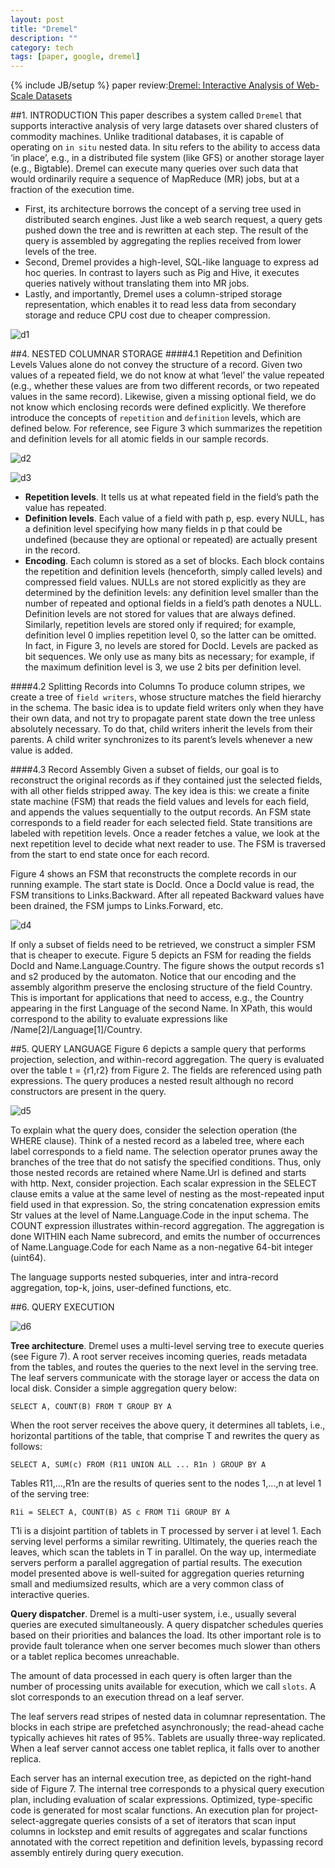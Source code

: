 ```yaml
---
layout: post
title: "Dremel"
description: ""
category: tech
tags: [paper, google, dremel]
---
```

{% include JB/setup %}
paper review:[Dremel: Interactive Analysis of Web-Scale Datasets](http://static.googleusercontent.com/external_content/untrusted_dlcp/research.google.com/zh-CN//pubs/archive/36632.pdf)

<!--break-->
##1. INTRODUCTION
This paper describes a system called `Dremel` that supports interactive analysis of very large datasets over shared clusters of commodity machines. Unlike traditional databases, it is capable of operating on `in situ` nested data. In situ refers to the ability to access data ‘in place’, e.g., in a distributed file system (like GFS) or another storage layer (e.g., Bigtable). Dremel can execute many queries over such data that would ordinarily require a sequence of MapReduce (MR) jobs, but at a fraction of the execution time.

* First, its architecture borrows the concept of a serving tree used in distributed search engines. Just like a web search request, a query gets pushed down the tree and is rewritten at each step. The result of the query is assembled by aggregating the replies received from lower levels of the tree.
* Second, Dremel provides a high-level, SQL-like language to express ad hoc queries. In contrast to layers such as Pig and Hive, it executes queries natively without translating them into MR jobs.
* Lastly, and importantly, Dremel uses a column-striped storage representation, which enables it to read less data from secondary storage and reduce CPU cost due to cheaper compression. 

![d1](/assets/2013-06-03-dremel/dremel1.png)

##4. NESTED COLUMNAR STORAGE
####4.1 Repetition and Definition Levels
Values alone do not convey the structure of a record. Given two values of a repeated field, we do not know at what ‘level’ the value repeated (e.g., whether these values are from two different records, or two repeated values in the same record). Likewise, given a missing optional field, we do not know which enclosing records were defined explicitly. We therefore introduce the concepts of `repetition` and `definition` levels, which are defined below. For reference, see Figure 3 which summarizes the repetition and definition levels for all atomic fields in our sample records.

![d2](/assets/2013-06-03-dremel/dremel2.png)

![d3](/assets/2013-06-03-dremel/dremel3.png)

* **Repetition levels**. It tells us at what repeated field in the field’s path the value has repeated.
* **Definition levels**. Each value of a field with path p, esp. every NULL, has a definition level specifying how many fields in p that could be undefined (because they are optional or repeated) are actually present in the record.
* **Encoding**. Each column is stored as a set of blocks. Each block contains the repetition and definition levels (henceforth, simply called levels) and compressed field values. NULLs are not stored explicitly as they are determined by the definition levels: any definition level smaller than the number of repeated and optional fields in a field’s path denotes a NULL. Definition levels are not stored for values that are always defined. Similarly, repetition levels are stored only if required; for example, definition level 0 implies repetition level 0, so the latter can be omitted. In fact, in Figure 3, no levels are stored for DocId. Levels are packed as bit sequences. We only use as many bits as necessary; for example, if the maximum definition level is 3, we use 2 bits per definition level.

####4.2 Splitting Records into Columns
To produce column stripes, we create a tree of `field writers`, whose structure matches the field hierarchy in the schema. The basic idea is to update field writers only when they have their own data, and not try to propagate parent state down the tree unless absolutely necessary. To do that, child writers inherit the levels from their parents. A child writer synchronizes to its parent’s levels whenever a new value is added.

####4.3 Record Assembly
Given a subset of fields, our goal is to reconstruct the original records as if they contained just the selected fields, with all other fields stripped away. The key idea is this: we create a finite state machine (FSM) that reads the field values and levels for each field, and appends the values sequentially to the output records. An FSM state corresponds to a field reader for each selected field. State transitions are labeled with repetition levels. Once a reader fetches a value, we look at the next repetition level to decide what next reader to use. The FSM is traversed from the start to end state once for each record.

Figure 4 shows an FSM that reconstructs the complete records in our running example. The start state is DocId. Once a DocId value is read, the FSM transitions to Links.Backward. After all repeated Backward values have been drained, the FSM jumps to Links.Forward, etc.

![d4](/assets/2013-06-03-dremel/dremel4.png)

If only a subset of fields need to be retrieved, we construct a simpler FSM that is cheaper to execute. Figure 5 depicts an FSM for reading the fields DocId and Name.Language.Country. The figure shows the output records s1 and s2 produced by the automaton. Notice that our encoding and the assembly algorithm preserve the enclosing structure of the field Country. This is important for applications that need to access, e.g., the Country appearing in the first Language of the second Name. In XPath, this would correspond to the ability to evaluate expressions like /Name[2]/Language[1]/Country.

##5. QUERY LANGUAGE
Figure 6 depicts a sample query that performs projection, selection, and within-record aggregation. The query is evaluated over the table t = {r1,r2} from Figure 2. The fields are referenced using path expressions. The query produces a nested result although no record constructors are present in the query.

![d5](/assets/2013-06-03-dremel/dremel5.png)

To explain what the query does, consider the selection operation (the WHERE clause). Think of a nested record as a labeled tree, where each label corresponds to a field name. The selection operator prunes away the branches of the tree that do not satisfy the specified conditions. Thus, only those nested records are retained where Name.Url is defined and starts with http. Next, consider projection. Each scalar expression in the SELECT clause emits a value at the same level of nesting as the most-repeated input field used in that expression. So, the string concatenation expression emits Str values at the level of Name.Language.Code in the input schema. The COUNT expression illustrates within-record aggregation. The aggregation is done WITHIN each Name subrecord, and emits the number of occurrences of Name.Language.Code for each Name as a non-negative 64-bit integer (uint64).The language supports nested subqueries, inter and intra-record aggregation, top-k, joins, user-defined functions, etc.

##6. QUERY EXECUTION

![d6](/assets/2013-06-03-dremel/dremel6.png)

**Tree architecture**. Dremel uses a multi-level serving tree to execute queries (see Figure 7). A root server receives incoming queries, reads metadata from the tables, and routes the queries to the next level in the serving tree. The leaf servers communicate with the storage layer or access the data on local disk. Consider a simple aggregation query below:

    SELECT A, COUNT(B) FROM T GROUP BY A

When the root server receives the above query, it determines all tablets, i.e., horizontal partitions of the table, that comprise T and rewrites the query as follows:

    SELECT A, SUM(c) FROM (R11 UNION ALL ... R1n ) GROUP BY A

Tables R11,…,R1n are the results of queries sent to the nodes 1,...,n at level 1 of the serving tree:

    R1i = SELECT A, COUNT(B) AS c FROM T1i GROUP BY A

T1i is a disjoint partition of tablets in T processed by server i at level 1. Each serving level performs a similar rewriting. Ultimately, the queries reach the leaves, which scan the tablets in T in parallel. On the way up, intermediate servers perform a parallel aggregation of partial results. The execution model presented above is well-suited for aggregation queries returning small and mediumsized results, which are a very common class of interactive queries.

**Query dispatcher**. Dremel is a multi-user system, i.e., usually several queries are executed simultaneously. A query dispatcher schedules queries based on their priorities and balances the load. Its other important role is to provide fault tolerance when one server becomes much slower than others or a tablet replica becomes unreachable.

The amount of data processed in each query is often larger than the number of processing units available for execution, which we call `slots`. A slot corresponds to an execution thread on a leaf server.

The leaf servers read stripes of nested data in columnar representation. The blocks in each stripe are prefetched asynchronously; the read-ahead cache typically achieves hit rates of 95%. Tablets are usually three-way replicated. When a leaf server cannot access one tablet replica, it falls over to another replica.

Each server has an internal execution tree, as depicted on the right-hand side of Figure 7. The internal tree corresponds to a physical query execution plan, including evaluation of scalar expressions. Optimized, type-specific code is generated for most scalar functions. An execution plan for project-select-aggregate queries consists of a set of iterators that scan input columns in lockstep and emit results of aggregates and scalar functions annotated with the correct repetition and definition levels, bypassing record assembly entirely during query execution.